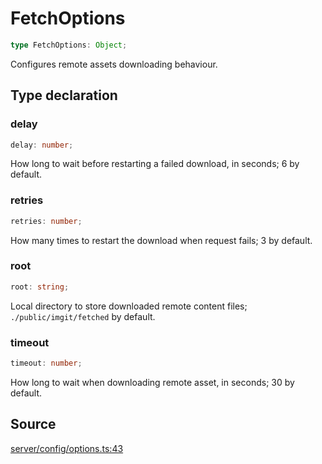 # FetchOptions

```ts
type FetchOptions: Object;
```

Configures remote assets downloading behaviour.

## Type declaration

### delay

```ts
delay: number;
```

How long to wait before restarting a failed download, in seconds; 6 by default.

### retries

```ts
retries: number;
```

How many times to restart the download when request fails; 3 by default.

### root

```ts
root: string;
```

Local directory to store downloaded remote content files;
 `./public/imgit/fetched` by default.

### timeout

```ts
timeout: number;
```

How long to wait when downloading remote asset, in seconds; 30 by default.

## Source

[server/config/options.ts:43](https://github.com/Elringus/Imgit/blob/157689c/src/server/config/options.ts#L43)
